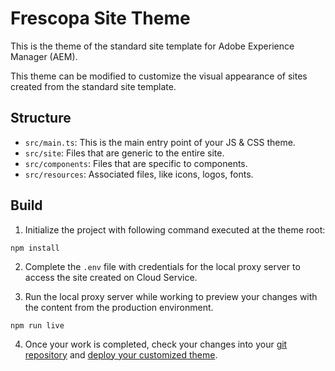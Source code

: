 # Frescopa Site Theme

This is the theme of the standard site template for Adobe Experience Manager (AEM).

This theme can be modified to customize the visual appearance of sites created from the standard site template.

## Structure

* `src/main.ts`: This is the main entry point of your JS & CSS theme.
* `src/site`: Files that are generic to the entire site.
* `src/components`: Files that are specific to components.
* `src/resources`: Associated files, like icons, logos, fonts.

## Build

1. Initialize the project with following command executed at the theme root:

```
npm install
```

2. Complete the `.env` file with credentials for the local proxy server to access the site created on Cloud Service.

3. Run the local proxy server while working to preview your changes with the content from the production environment.

```
npm run live
```

4. Once your work is completed, check your changes into your [git repository](https://www.adobe.com/go/aem_qsc_retrieve_access_en) and [deploy your customized theme](https://www.adobe.com/go/aem_qsc_deploy_theme_en).


